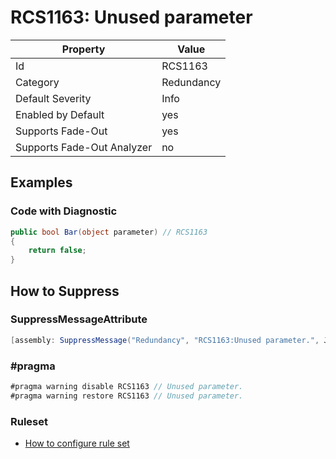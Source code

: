 # RCS1163: Unused parameter

Property | Value
--- | ---
Id|RCS1163
Category|Redundancy
Default Severity|Info
Enabled by Default|yes
Supports Fade\-Out|yes
Supports Fade\-Out Analyzer|no

## Examples

### Code with Diagnostic

```csharp
public bool Bar(object parameter) // RCS1163
{
    return false;
}
```

## How to Suppress

### SuppressMessageAttribute

```csharp
[assembly: SuppressMessage("Redundancy", "RCS1163:Unused parameter.", Justification = "<Pending>")]
```

### \#pragma

```csharp
#pragma warning disable RCS1163 // Unused parameter.
#pragma warning restore RCS1163 // Unused parameter.
```

### Ruleset

* [How to configure rule set](../HowToConfigureAnalyzers.md)
